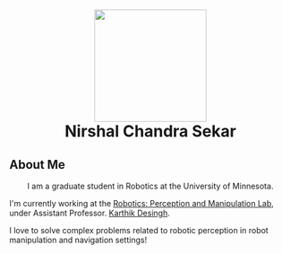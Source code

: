 <h1 align="center"> <img src="https://github.com/NirshalNiru/NirshalNiru/blob/086c421536d1b0e77569560e921c72eeac3533d3/hi.png" width = "200px">
<br>
Nirshal Chandra Sekar
</h1>

<h2> 
About Me
</h2>

<center> I am a graduate student in Robotics at the University of Minnesota. </center>

I'm currently working at the [Robotics: Perception and Manipulation Lab](https://rpm-lab.github.io/), under Assistant Professor. [Karthik Desingh](https://karthikdesingh.com/). 

I love to solve complex problems related to robotic perception in robot manipulation and navigation settings! 


